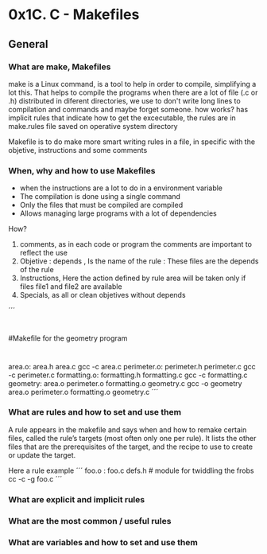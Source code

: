 # 0x1C. C - Makefiles

## General 

### What are make, Makefiles

make is a Linux command, is a tool to help in order to compile, simplifying a lot this. That helps to compile the programs when there are a lot of file (.c or .h) distributed in diferent directories, we use to don't write long lines to compilation and commands and maybe forget someone. 
how works? has implicit rules that indicate how to get the excecutable, the rules are in make.rules file saved on operative system directory

Makefile is to do make more smart writing rules in a file, in specific with the objetive, instructions and some comments

### When, why and how to use Makefiles

* when the instructions are a lot to do in a environment variable
* The compilation is done using a single command
* Only the files that must be compiled are compiled
* Allows managing large programs with a lot of dependencies

How? 
1. comments, as in each code or program the comments are important to reflect the use
2. Objetive : depends , Is the name of the rule : These files are the depends of the rule
3. <tab> Instructions, Here the action defined by rule area will be taken only if files
file1 and file2 are available
4. Specials, as all or clean objetives without depends

´´´
#
 #Makefile for the geometry program
 #
 area.o: area.h area.c
 gcc -c area.c
 perimeter.o: perimeter.h perimeter.c
 gcc -c perimeter.c
 formatting.o: formatting.h formatting.c
 gcc -c formatting.c
 geometry: area.o perimeter.o formatting.o geometry.c
 gcc -o geometry area.o perimeter.o formatting.o geometry.c
´´´

### What are rules and how to set and use them

A rule appears in the makefile and says when and how to remake certain files, called the rule’s targets (most often only one per rule). It lists the other files that are the prerequisites of the target, and the recipe to use to create or update the target.

Here a rule example
´´´
foo.o : foo.c defs.h       # module for twiddling the frobs
        cc -c -g foo.c
´´´

### What are explicit and implicit rules
### What are the most common / useful rules
### What are variables and how to set and use them